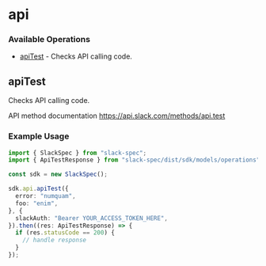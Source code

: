 # api

### Available Operations

* [apiTest](#apitest) - Checks API calling code.

## apiTest

Checks API calling code.

API method documentation
<https://api.slack.com/methods/api.test>

### Example Usage

```typescript
import { SlackSpec } from "slack-spec";
import { ApiTestResponse } from "slack-spec/dist/sdk/models/operations";

const sdk = new SlackSpec();

sdk.api.apiTest({
  error: "numquam",
  foo: "enim",
}, {
  slackAuth: "Bearer YOUR_ACCESS_TOKEN_HERE",
}).then((res: ApiTestResponse) => {
  if (res.statusCode == 200) {
    // handle response
  }
});
```
